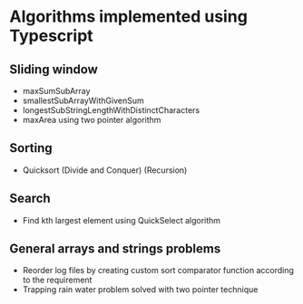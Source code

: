 # Algorithms implemented using Typescript

## Sliding window

* maxSumSubArray
* smallestSubArrayWithGivenSum
* longestSubStringLengthWithDistinctCharacters
* maxArea using two pointer algorithm

## Sorting

* Quicksort (Divide and Conquer) (Recursion)

## Search

* Find kth largest element using QuickSelect algorithm


## General arrays and strings problems

* Reorder log files by creating custom sort comparator function according to the requirement
* Trapping rain water problem solved with two pointer technique